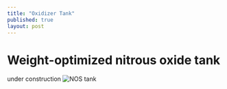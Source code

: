 ```yaml
---
title: "Oxidizer Tank"
published: true
layout: post
---
```


# Weight-optimized nitrous oxide tank

under construction
![NOS tank](/../_site/assets/img/OxTank.jpeg)
